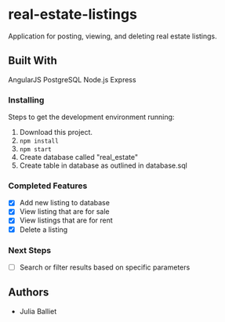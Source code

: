 # real-estate-listings

Application for posting, viewing, and deleting real estate listings.

## Built With

AngularJS
PostgreSQL
Node.js
Express

### Installing

Steps to get the development environment running:

1. Download this project.
2. `npm install`
3. `npm start`
4. Create database called "real_estate"
5. Create table in database as outlined in database.sql

### Completed Features

- [x] Add new listing to database
- [x] View listing that are for sale
- [x] View listings that are for rent
- [x] Delete a listing

### Next Steps

- [ ] Search or filter results based on specific parameters

## Authors

* Julia Balliet